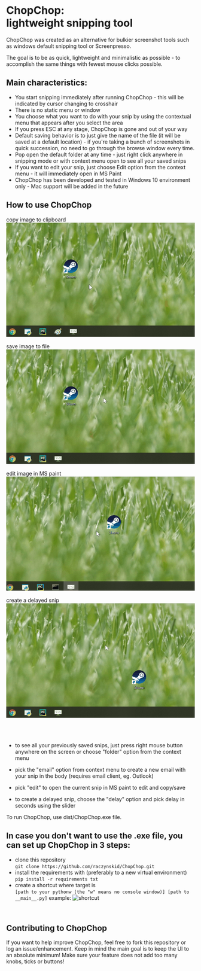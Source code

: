 # ChopChop:<br> lightweight snipping tool

ChopChop was created as an alternative for bulkier screenshot tools such as
windows default snipping tool or Screenpresso.

The goal is to be as quick, lightweight and minimalistic as possible - to accomplish
the same things with fewest mouse clicks possible.

Main characteristics:
-
- You start snipping immediately after running ChopChop - 
this will be indicated by cursor changing to crosshair
- There is no static menu or window 
- You choose what you want to do with your
snip by using the contextual menu that appears after you select the area
- If you press ESC at any stage, ChopChop is gone and out of your way
- Default saving behavior is to just give the name of the file (it will be saved at a default location) - if you're 
taking a bunch of screenshots in quick succession, no need to go through the browse window every time.
- Pop open the default folder at any time - just right click anywhere in 
snipping mode or with context menu open to see all your saved snips
- If you want to edit your snip, just choose Edit option from the context menu - it will immediately open in MS Paint
- ChopChop has been developed and tested in Windows 10 environment only - Mac support will be added in the future

How to use ChopChop
-
copy image to clipboard
![Clipboard demo](Examples/clipboard.gif)
 
save image to file
![file demo](Examples/to_file.gif)


edit image in MS paint
![edit demo](Examples/edit.gif)


create a delayed snip
![edit demo](Examples/delay.gif)

<br><br>

- to see all your previously saved snips, 
just press right mouse button anywhere on the screen
or choose "folder" option from the context menu

- pick the "email" option from context menu to create a new email
with your snip in the body (requires email client, eg. Outlook)

- pick "edit" to open the current snip in MS paint to edit and copy/save

- to create a delayed snip, choose the "delay" option and pick delay in seconds using the slider

To run ChopChop, use dist/ChopChop.exe file.

In case you don't want to use the .exe file, you can set up ChopChop in 3 steps:
-
- clone this repository<br> 
```git clone https://github.com/raczynskid/ChopChop.git```<br>
- install the requirements with (preferably to a new virtual environment)<br> 
```pip install -r requirements txt```<br>
- create a shortcut where target is <br>
```[path to your pythonw (the "w" means no console window)] [path to __main__.py]```
example:
![shortcut](Examples/shortcut.png)

<br>

Contributing to ChopChop
-
If you want to help improve ChopChop, feel free to fork this repository or log an issue/enhancement.
Keep in mind the main goal is to keep the UI to an absolute minimum! Make sure your feature does not 
add too many knobs, ticks or buttons!